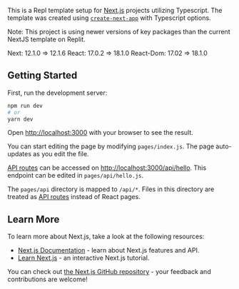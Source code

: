 This is a Repl template setup for [Next.js](https://nextjs.org/) projects utilizing Typescript.  The template was created using [`create-next-app`](https://github.com/vercel/next.js/tree/canary/packages/create-next-app) with Typescript options.

Note: This project is using newer versions of key packages than the current NextJS template on Replit.

Next: 12.1.0 => 12.1.6
React: 17.0.2 => 18.1.0
React-Dom: 17.02 => 18.1.0

## Getting Started

First, run the development server:

```bash
npm run dev
# or
yarn dev
```

Open [http://localhost:3000](http://localhost:3000) with your browser to see the result.

You can start editing the page by modifying `pages/index.js`. The page auto-updates as you edit the file.

[API routes](https://nextjs.org/docs/api-routes/introduction) can be accessed on [http://localhost:3000/api/hello](http://localhost:3000/api/hello). This endpoint can be edited in `pages/api/hello.js`.

The `pages/api` directory is mapped to `/api/*`. Files in this directory are treated as [API routes](https://nextjs.org/docs/api-routes/introduction) instead of React pages.

## Learn More

To learn more about Next.js, take a look at the following resources:

- [Next.js Documentation](https://nextjs.org/docs) - learn about Next.js features and API.
- [Learn Next.js](https://nextjs.org/learn) - an interactive Next.js tutorial.

You can check out [the Next.js GitHub repository](https://github.com/vercel/next.js/) - your feedback and contributions are welcome!
